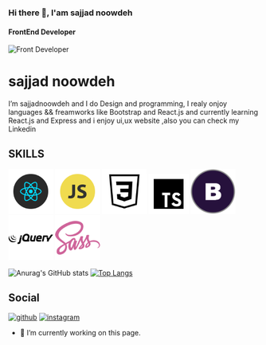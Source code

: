 ### Hi there 👋, I'am sajjad noowdeh
#### FrontEnd Developer
![Front Developer](https://64.media.tumblr.com/2d0af9c90d1b1107313cc20bda01548a/tumblr_outwxnanpp1u79o2lo1_1280.gifv)


# sajjad noowdeh
I’m sajjadnoowdeh and I do  Design and programming, I realy onjoy languages && freamworks like Bootstrap and React.js and currently learning React.js and Express and i enjoy ui,ux website ,also you can check my Linkedin 

## SKILLS
<img width="90" src="react.png"> <img width="90" src="js.png">  <img width="90"  src="css.png"> <img width="80"  src="typescript.png"> <img width="90"  src="bootstrap.jpg"> <img width="90"  src="jq.png"> <img width="90"  src="sass.png">



![Anurag's GitHub stats](https://github-readme-stats.vercel.app/api?username=sajjadnoowdeh&show_icons=true&theme=radical) [![Top Langs](https://github-readme-stats.vercel.app/api/top-langs/?username=sajjadnoowdeh&&show_icons=true&theme=radical)](https://github.com/anuraghazra/github-readme-stats)
## Social
[<img src='https://cdn.jsdelivr.net/npm/simple-icons@3.0.1/icons/github.svg' alt='github' height='40'>](https://github.com/sajjadnoowdeh) 
[<img src='https://cdn.jsdelivr.net/npm/simple-icons@3.0.1/icons/instagram.svg' alt='instagram' height='40'>](https://www.instagram.com/sasha_n91/)  

- 🔭 I’m currently working on this page. 



